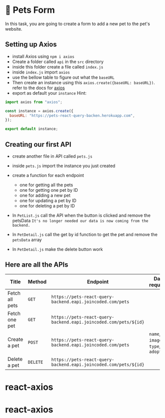 # 🐶 Pets Form

In this task, you are going to create a form to add a new pet to the pet's website.

## Setting up Axios

- install Axios using `npm i axios`
- Create a folder called `api` in the `src` directory
- inside this folder create a file called `index.js`
- inside `index.js` import `axios`
- use the bellow table to figure out what the `baseURL`
- Then create an instance using this `axios.create({baseURL: baseURL})`. refer to the docs for [axios](https://axios-http.com/docs/intro)
- export as default your `instance`
  Hint:

```js
import axios from "axios";

const instance = axios.create({
  baseURL: "https://pets-react-query-backen.herokuapp.com",
});

export default instance;
```

## Creating our first API

- create another file in API called `pets.js`
- inside `pets.js` import the instance you just created
- create a function for each endpoint

  - one for getting all the pets
  - one for getting one pet by ID
  - one for adding a new pet
  - one for updating a pet by ID
  - one for deleting a pet by ID

- In `PetList.js` call the API when the button is clicked and remove the petsData `It's no longer needed our data is now coming from the backend.`
- In `PetDetail.js` call the get by id function to get the pet and remove the `petsData` array
- In `PetDetail.js` make the delete button work

## Here are all the APIs

| Title          | Method   | Endpoint                                                         | Data required                      |
| -------------- | -------- | ---------------------------------------------------------------- | ---------------------------------- |
| Fetch all pets | `GET`    | `https://pets-react-query-backend.eapi.joincoded.com/pets`       |                                    |
| Fetch one pet  | `GET`    | `https://pets-react-query-backend.eapi.joincoded.com/pets/${id}` |                                    |
| Create a pet   | `POST`   | `https://pets-react-query-backend.eapi.joincoded.com/pets`       | `name`, `image`, `type`, `adopted` |
| Delete a pet   | `DELETE` | `https://pets-react-query-backend.eapi.joincoded.com/pets/${id}` |                                    |
# react-axios
# react-axios
